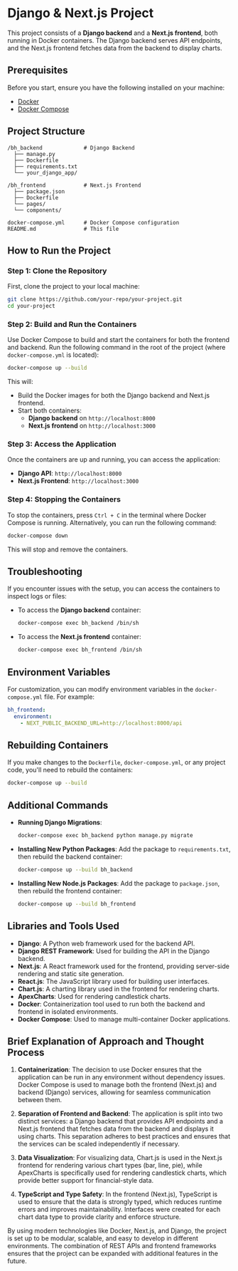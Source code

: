
# Django & Next.js Project

This project consists of a **Django backend** and a **Next.js frontend**, both running in Docker containers. The Django backend serves API endpoints, and the Next.js frontend fetches data from the backend to display charts.

## Prerequisites

Before you start, ensure you have the following installed on your machine:

- [Docker](https://www.docker.com/get-started)
- [Docker Compose](https://docs.docker.com/compose/install/)

## Project Structure

```
/bh_backend             # Django Backend
  ├── manage.py
  ├── Dockerfile
  ├── requirements.txt
  └── your_django_app/
  
/bh_frontend            # Next.js Frontend
  ├── package.json
  ├── Dockerfile
  └── pages/
  └── components/
  
docker-compose.yml      # Docker Compose configuration
README.md               # This file
```

## How to Run the Project

### Step 1: Clone the Repository

First, clone the project to your local machine:

```bash
git clone https://github.com/your-repo/your-project.git
cd your-project
```

### Step 2: Build and Run the Containers

Use Docker Compose to build and start the containers for both the frontend and backend. Run the following command in the root of the project (where `docker-compose.yml` is located):

```bash
docker-compose up --build
```

This will:
- Build the Docker images for both the Django backend and Next.js frontend.
- Start both containers:
  - **Django backend** on `http://localhost:8000`
  - **Next.js frontend** on `http://localhost:3000`

### Step 3: Access the Application

Once the containers are up and running, you can access the application:

- **Django API**: `http://localhost:8000`
- **Next.js Frontend**: `http://localhost:3000`

### Step 4: Stopping the Containers

To stop the containers, press `Ctrl + C` in the terminal where Docker Compose is running. Alternatively, you can run the following command:

```bash
docker-compose down
```

This will stop and remove the containers.

## Troubleshooting

If you encounter issues with the setup, you can access the containers to inspect logs or files:

- To access the **Django backend** container:

  ```bash
  docker-compose exec bh_backend /bin/sh
  ```

- To access the **Next.js frontend** container:

  ```bash
  docker-compose exec bh_frontend /bin/sh
  ```

## Environment Variables

For customization, you can modify environment variables in the `docker-compose.yml` file. For example:

```yaml
bh_frontend:
  environment:
    - NEXT_PUBLIC_BACKEND_URL=http://localhost:8000/api
```

## Rebuilding Containers

If you make changes to the `Dockerfile`, `docker-compose.yml`, or any project code, you'll need to rebuild the containers:

```bash
docker-compose up --build
```

## Additional Commands

- **Running Django Migrations**:
  ```bash
  docker-compose exec bh_backend python manage.py migrate
  ```

- **Installing New Python Packages**:
  Add the package to `requirements.txt`, then rebuild the backend container:
  ```bash
  docker-compose up --build bh_backend
  ```

- **Installing New Node.js Packages**:
  Add the package to `package.json`, then rebuild the frontend container:
  ```bash
  docker-compose up --build bh_frontend
  ```


## Libraries and Tools Used

- **Django**: A Python web framework used for the backend API.
- **Django REST Framework**: Used for building the API in the Django backend.
- **Next.js**: A React framework used for the frontend, providing server-side rendering and static site generation.
- **React.js**: The JavaScript library used for building user interfaces.
- **Chart.js**: A charting library used in the frontend for rendering charts.
- **ApexCharts**: Used for rendering candlestick charts.
- **Docker**: Containerization tool used to run both the backend and frontend in isolated environments.
- **Docker Compose**: Used to manage multi-container Docker applications.

## Brief Explanation of Approach and Thought Process

1. **Containerization**: 
   The decision to use Docker ensures that the application can be run in any environment without dependency issues. Docker Compose is used to manage both the frontend (Next.js) and backend (Django) services, allowing for seamless communication between them.

2. **Separation of Frontend and Backend**: 
   The application is split into two distinct services: a Django backend that provides API endpoints and a Next.js frontend that fetches data from the backend and displays it using charts. This separation adheres to best practices and ensures that the services can be scaled independently if necessary.

3. **Data Visualization**:
   For visualizing data, Chart.js is used in the Next.js frontend for rendering various chart types (bar, line, pie), while ApexCharts is specifically used for rendering candlestick charts, which provide better support for financial-style data.

4. **TypeScript and Type Safety**: 
   In the frontend (Next.js), TypeScript is used to ensure that the data is strongly typed, which reduces runtime errors and improves maintainability. Interfaces were created for each chart data type to provide clarity and enforce structure.

By using modern technologies like Docker, Next.js, and Django, the project is set up to be modular, scalable, and easy to develop in different environments. The combination of REST APIs and frontend frameworks ensures that the project can be expanded with additional features in the future.
